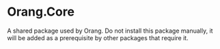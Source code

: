 # Orang.Core

A shared package used by Orang. Do not install this package manually, it will be added as a prerequisite by other packages that require it.
